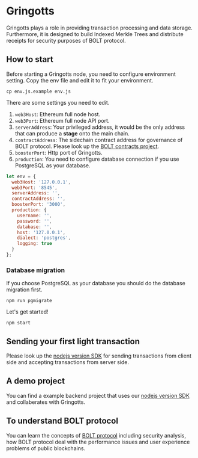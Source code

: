 # Gringotts

Gringotts plays a role in providing transaction processing and data storage. Furthermore, it is designed to build Indexed Merkle Trees and distribute receipts for security purposes of BOLT protocol.

## How to start

Before starting a Gringotts node, you need to configure environment setting.
Copy the env file and edit it to fit your environment.

```
cp env.js.example env.js
```

There are some settings you need to edit.

1. `web3Host`: Ethereum full node host.
2. `web3Port`: Ethereum full node API port.
3. `serverAddress`: Your privileged address, it would be the only address that can produce a **stage** onto the main chain.
4. `contractAddress`: The sidechain contract address for governance of BOLT protocol. Please look up the [BOLT contracts project](https://github.com/BOLT-Protocol/contracts/tree/master/gringotts).
5. `boosterPort`: Http port of Gringotts.
6. `production`: You need to configure database connection if you use PostgreSQL as your database.

```javascript
let env = {
  web3Host: '127.0.0.1',
  web3Port: '8545',
  serverAddress: '',
  contractAddress: '',
  boosterPort: '3000',
  production: {
    username: '',
    password: '',
    database: '',
    host: '127.0.0.1',
    dialect: 'postgres',
    logging: true
  }
};
```

### Database migration

If you choose PostgreSQL as your database you should do the database migration first.

```
npm run pgmigrate
```

Let's get started!

```
npm start
```

## Sending your first light transaction

Please look up the [nodejs version SDK](https://github.com/BOLT-Protocol/wizard_nodejs) for sending transactions from client side and accepting transactions from server side.

## A demo project

You can find a example backend project that uses our [nodejs version SDK](https://github.com/BOLT-Protocol/wizard_nodejs) and collaberates with Gringotts.

## To understand BOLT protocol

You can learn the concepts of [BOLT protocol](https://github.com/BOLT-Protocol/wiki/blob/master/yellow_paper_eng.md) including security analysis, how BOLT protocol deal with the performance issues and user experience problems of public blockchains.
